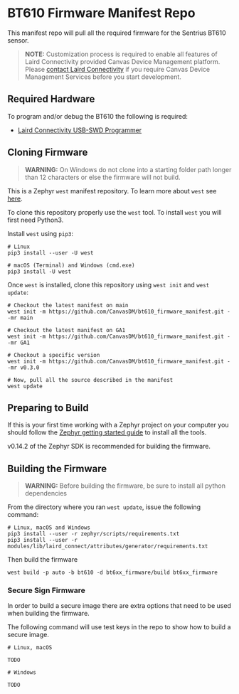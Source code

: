 # BT610 Firmware Manifest Repo

This manifest repo will pull all the required firmware for the Sentrius BT610 sensor.

> **NOTE:** Customization process is required to enable all features of Laird Connectivity provided Canvas Device Management platform. Please [contact Laird Connectivity](https://www.lairdconnect.com/contact) if you require Canvas Device Management Services before you start development.

## Required Hardware

To program and/or debug the BT610 the following is required:
- [Laird Connectivity USB-SWD Programmer](https://www.lairdconnect.com/wireless-modules/programming-kits/usb-swd-programming-kit)

## Cloning Firmware

> **WARNING:** On Windows do not clone into a starting folder path longer than 12 characters or else the firmware will not build.

This is a Zephyr `west` manifest repository. To learn more about `west` see [here](https://docs.zephyrproject.org/latest/guides/west/index.html).

To clone this repository properly use the `west` tool. To install `west` you will first need Python3.

Install `west` using `pip3`:

```
# Linux
pip3 install --user -U west

# macOS (Terminal) and Windows (cmd.exe)
pip3 install -U west
```

Once `west` is installed, clone this repository using `west init` and `west update`:

```
# Checkout the latest manifest on main
west init -m https://github.com/CanvasDM/bt610_firmware_manifest.git --mr main

# Checkout the latest manifest on GA1
west init -m https://github.com/CanvasDM/bt610_firmware_manifest.git --mr GA1

# Checkout a specific version
west init -m https://github.com/CanvasDM/bt610_firmware_manifest.git --mr v0.3.0

# Now, pull all the source described in the manifest
west update
```

## Preparing to Build

If this is your first time working with a Zephyr project on your computer you should follow the [Zephyr getting started guide](https://docs.zephyrproject.org/latest/getting_started/index.html#) to install all the tools.

v0.14.2 of the Zephyr SDK is recommended for building the firmware.

## Building the Firmware

> **WARNING:** Before building the firmware, be sure to install all python dependencies

From the directory where you ran `west update`, issue the following command:

```
# Linux, macOS and Windows
pip3 install --user -r zephyr/scripts/requirements.txt
pip3 install --user -r modules/lib/laird_connect/attributes/generator/requirements.txt
```

Then build the firmware

```
west build -p auto -b bt610 -d bt6xx_firmware/build bt6xx_firmware

```

### Secure Sign Firmware

In order to build a secure image there are extra options that need to be used when building the firmware.

The following command will use test keys in the repo to show how to build a secure image.

```
# Linux, macOS

TODO

# Windows

TODO
```
